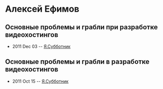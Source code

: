 # Алексей Ефимов

## Основные проблемы и грабли при разработке видеохостингов
- 2011 Dec 03 -- [Я.Субботник](https://events.yandex.ru/lib/talks/174/)    
## Основные проблемы и грабли в разработке видеохостингов
- 2011 Oct 15 -- [Я.Субботник](https://events.yandex.ru/lib/talks/208/)    
